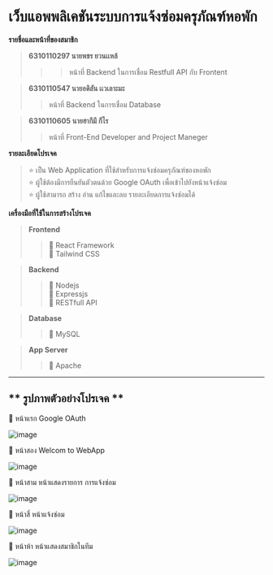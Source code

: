 # เว็บแอพพลิเคชันระบบการแจ้งซ่อมครุภัณฑ์หอพัก

**รายชื่อและหน้าที่ของสมาชิก**    

> **6310110297  นายพชร ยวนเเหล้**
>>> หน้าที่ Backend ในการเชื่อม Restfull API กับ Frontent   

> **6310110547  นายอดิลัน เเวเลาะมะ**  
>> หน้าที่ Backend ในการเชื่อม Database  

> **6310110605  นายฮากีมี กีไร**  
>> หน้าที่ Front-End Developer and Project Maneger  

**รายละเอียดโปรเจค**  
> :star: เป็น Web Application ที่ใช้สำหรับการแจ้งซ่อมครุภัณฑ์ของหอพัก  
  :star: ผู้ใช้ต้องมีการยืนยันตัวตนด้วย Google OAuth เพื่อเข้าไปยังหน้าแจ้งซ่อม  
  :star: ผู้ใช้สามารถ สร้าง อ่าน แก้ไขและลบ รายละเอียดการแจ้งซ่อมได้ 

**เครื่องมือที่ใช้ในการสร้างโปรเจค**  
> **Frontend**  
>> :tomato: React Framework  
>> :tomato: Tailwind CSS  

> **Backend**  
>> :tomato: Nodejs  
>> :tomato: Expressjs  
>> :tomato: RESTfull API  

> **Database**
>> :tomato: MySQL

> **App Server**
>> :tomato: Apache  

-------------------------
** รูปภาพตัวอย่างโปรเจค **
-------------------------
📄 หน้าแรก Google OAuth  

![image](https://user-images.githubusercontent.com/102495740/226120064-6c26d123-6b26-4a69-89b2-c311b876f5f6.png)

📄 หน้าสอง Welcom to WebApp  

![image](https://user-images.githubusercontent.com/102495740/226120585-3b41c410-f214-483c-8d55-eaba3ccab628.png)

📄 หน้าสาม หน้าแสดงรายการ การแจ้งซ่อม

![image](https://user-images.githubusercontent.com/102495740/226121189-e161ab14-5293-427d-86fb-54de450ee7e5.png)

📄 หน้าสี่ หน้าแจ้งซ่อม

![image](https://user-images.githubusercontent.com/102495740/226121267-c9e592bc-3ba4-4208-8bea-7c8a65ea93af.png)

📄 หน้าห้า หน้าแสดงสมาชิกในทีม

![image](https://user-images.githubusercontent.com/102495740/226121300-915fc037-8664-430b-8b58-a36deb605f3e.png)



